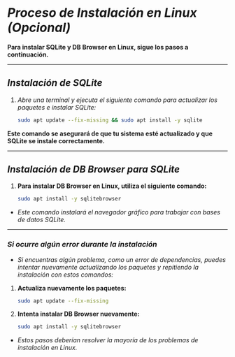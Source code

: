 <!-- Autor: Daniel Benjamin Perez Morales -->
<!-- GitHub: https://github.com/DanielPerezMoralesDev13 -->
<!-- Correo electrónico: danielperezdev@proton.me -->

# ***Proceso de Instalación en Linux (Opcional)***

**Para instalar SQLite y DB Browser en Linux, sigue los pasos a continuación.**

---

## ***Instalación de SQLite***

1. *Abre una terminal y ejecuta el siguiente comando para actualizar los paquetes e instalar SQLite:*

   ```bash
   sudo apt update --fix-missing && sudo apt install -y sqlite
   ```

**Este comando se asegurará de que tu sistema esté actualizado y que SQLite se instale correctamente.**

---

## ***Instalación de DB Browser para SQLite***

1. **Para instalar DB Browser en Linux, utiliza el siguiente comando:**

   ```bash
   sudo apt install -y sqlitebrowser
   ```

- *Este comando instalará el navegador gráfico para trabajar con bases de datos SQLite.*

---

### ***Si ocurre algún error durante la instalación***

- *Si encuentras algún problema, como un error de dependencias, puedes intentar nuevamente actualizando los paquetes y repitiendo la instalación con estos comandos:*

1. **Actualiza nuevamente los paquetes:**

   ```bash
   sudo apt update --fix-missing
   ```

2. **Intenta instalar DB Browser nuevamente:**

   ```bash
   sudo apt install -y sqlitebrowser
   ```

- *Estos pasos deberían resolver la mayoría de los problemas de instalación en Linux.*
